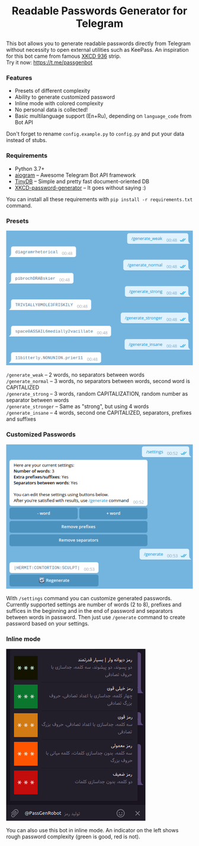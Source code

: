 # <p align="center">  Readable Passwords Generator for Telegram #

This bot allows you to generate readable passwords directly from Telegram without necessity to open external utilities such as KeePass. An inspiration for this bot came from famous [XKCD 936](http://xkcd.com/936/) strip.  
Try it now: https://t.me/passgenbot

### Features 
* Presets of different complexity
* Ability to generate customized password  
* Inline mode with colored complexity
* No personal data is collected!  
* Basic multilanguage support (En+Ru), depending on `language_code` from Bot API

Don't forget to rename `config.example.py` to `config.py` and put your data instead of stubs.

### Requirements
* Python 3.7+  
* [aiogram](https://github.com/aiogram/aiogram) – Awesome Telegram Bot API framework  
* [TinyDB](https://github.com/msiemens/tinydb) – Simple and pretty fast document-oriented DB  
* [XKCD-password-generator](https://github.com/redacted/XKCD-password-generator) – It goes without saying :)

You can install all these requirements with `pip install -r requirements.txt` command.

### Presets
 ![Presets](img/readme_presets.png)

`/generate_weak` – 2 words, no separators between words  
`/generate_normal` – 3 words, no separators between words, second word is CAPITALIZED  
`/generate_strong` – 3 words, random CAPITALIZATION, random number as separator between words   
`/generate_stronger` – Same as "strong", but using 4 words    
`/generate_insane` – 4 words, second one CAPITALIZED, separators, prefixes and suffixes  

### Customized Passwords

![Customized Passwords](img/readme_settings.png)  

With `/settings` command you can customize generated passwords. Currently supported settings are number of words (2 to 8), prefixes and suffices in the beginning and in the end of password and separators between words in password. Then just use `/generate` command to create password based on your settings.

### Inline mode

![Inline mode](img/readme_inline.png)

You can also use this bot in inline mode. An indicator on the left shows rough password complexity (green is good, red is not).
